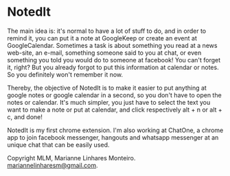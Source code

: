 # NotedIt

The main idea is: it's normal to have a lot of stuff to do, and in order to remind it, you can put it a note at GoogleKeep or create an event at GoogleCalendar.
Sometimes a task is about something you read at a news web-site, an e-mail, something someone said to you at chat, or even something you told you would do to someone at facebook! You can't forget it, right? But you already forgot to put this information at calendar or notes. So you definitely won't remember it now.

Thereby, the objective of NotedIt is to make it easier to put anything at google notes or google calendar in a second, so you don't have to open the notes or calendar. It's much simpler, you just have to select the text you want to make a note or put at calendar, and click respectively alt + n or alt + c, and done!

NotedIt is my first chrome extension. I'm also working at ChatOne, a chrome app to join facebook messenger, hangouts and whatsapp messenger at an unique chat that can be easily used. 

Copyright MLM, Marianne Linhares Monteiro.
mariannelinharesm@gmail.com. 
